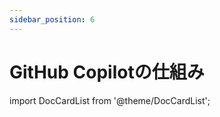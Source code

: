 ```yaml
---
sidebar_position: 6
---
```


# GitHub Copilotの仕組み

import DocCardList from '@theme/DocCardList';

<DocCardList />

